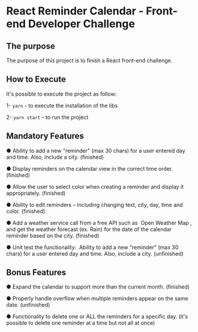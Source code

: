 # React Reminder Calendar - Front-end Developer Challenge

## The purpose
The purpose of this project is to finish a React front-end challenge.

## How to Execute
It's possible to execute the project as follow:

1- `yarn` - to execute the installation of the libs

2- `yarn start` - to run the project

## Mandatory Features
● Ability to add a new "reminder" (max 30 chars) for a user entered day and time. Also,
include a city. (finished)

● Display reminders on the calendar view in the correct time order. (finished)

● Allow the user to select color when creating a reminder and display it appropriately. (finished)

● Ability to edit reminders – including changing text, city, day, time and color. (finished)

● Add a weather service call from a free API such as ​ Open Weather Map​ , and get the
weather forecast (ex. Rain) for the date of the calendar reminder based on the city. (finished)

● Unit test the functionality: ​ Ability to add a new "reminder" (max 30 chars) for a user
entered day and time. Also, include a city. (unfinished)


## Bonus Features
● Expand the calendar to support more than the current month. (finished)

● Properly handle overflow when multiple reminders appear on the same date. (unfinished)

● Functionality to delete one or ALL the reminders for a specific day. (it's possible to delete one reminder at a time but not all at once)
